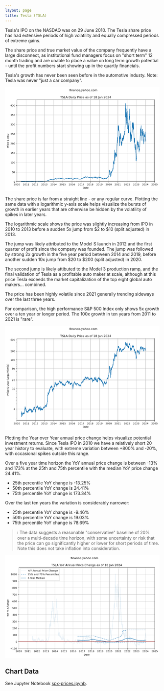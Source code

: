 ```yaml
---
layout: page
title: Tesla (TSLA)
---
```

Tesla's IPO on the NASDAQ was on 29 June 2010. The Tesla share price has had extensive periods of high volatility and equally compressed periods of extreme gains. 

The share price and true market value of the company frequently have a large disconnect, as institutional fund managers focus on "short term" 12 month trading and are unable to place a value on long term growth potential - until the profit numbers start showing up in the quartly financials. 

Tesla's growth has never been seen before in the automotive industy. Note: Tesla was never "just a car company".

![TSLA History](images/tsla-history.png)

The share price is far from a straight line - or any regular curve. Plotting the same data with a logarithmic y-axis scale helps visualize the bursts of growth in earlier years that are otherwise be hidden by the volatility of spikes in later years.

The logarithmic scale shows the price was slightly increasing from IPO in 2010 to 2013 before a sudden 5x jump from $2 to $10 (split adjusted) in 2013. 

The jump was likely attributed to the Model S launch in 2012 and the first quarter of profit since the company was founded. The jump was followed by strong 2x growth in the five year period between 2014 and 2019, before another sudden 10x jump from $20 to $200 (split adjusted) in 2020.

The second jump is likely attibuted to the Model 3 production ramp, and the final validation of Tesla as a profitable auto maker at scale, although at this price Tesla exceeds the market capitalization of the top eight global auto makers... combined.

 The price has been highly volatile since 2021 generally trending sideways over the last three years.

For comparison, the high performance S&P 500 Index only shows 5x growth over a ten year or longer period. The 100x growth in ten years from 2011 to 2021 is "rare".

![TSLA YoY](images/tsla-history-log.png)

Plotting the Year over Year annual price change helps visualize potential investment returns. Since Tesla IPO in 2010 we have a relatively short 20 year history to evaluate, with extreme variation between +800% and -20%, with occasional spikes outside this range.

Over a five year time horizon the YoY annual price change is between -13% and 173% at the 25th and 75th percentile with the median YoY price change 24.41%.

- 25th percentile YoY change is -13.25%
- 50th percentile YoY change is 24.41%
- 75th percentile YoY change is 173.34%

Over the last ten years the variation is considerably narrower:

- 25th percentile YoY change is -9.46%
- 50th percentile YoY change is 19.03%
- 75th percentile YoY change is 78.69%

> ℹ The data suggests a reasonable "conservative" baseline of 20% over a multi-decade time horizon, with some uncertainty or risk that the price can go significantly higher or lower for short periods of time. Note this does not take inflation into consideration.

![TSLA YoY](images/tsla-yoy.png)

## Chart Data

See Jupyter Notebook [spx-prices.ipynb](https://github.com/mikejonestechno/investment-analytics/blob/main/notebooks/spx-prices.ipynb).